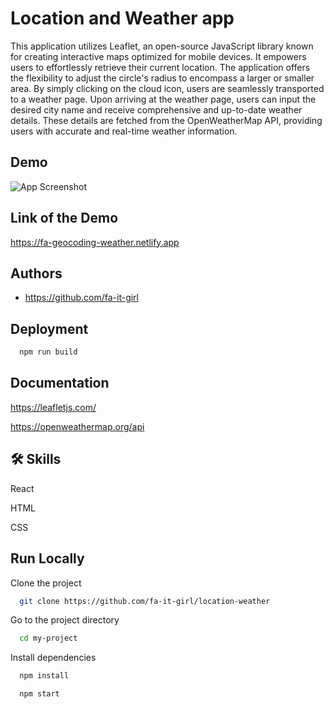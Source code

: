 
# Location and Weather app

This application utilizes Leaflet, an open-source JavaScript library known for creating interactive maps optimized for mobile devices. It empowers users to effortlessly retrieve their current location. The application offers the flexibility to adjust the circle's radius to encompass a larger or smaller area. By simply clicking on the cloud icon, users are seamlessly transported to a weather page. Upon arriving at the weather page, users can input the desired city name and receive comprehensive and up-to-date weather details. These details are fetched from the OpenWeatherMap API, providing users with accurate and real-time weather information.


## Demo

![App Screenshot](https://fa-private-folder.s3.eu-west-1.amazonaws.com/images/demo.gif)


## Link of the Demo

https://fa-geocoding-weather.netlify.app




## Authors

- https://github.com/fa-it-girl







## Deployment
```bash
  npm run build
```





## Documentation

https://leafletjs.com/

https://openweathermap.org/api









## 🛠 Skills
React

HTML

CSS














## Run Locally

Clone the project

```bash
  git clone https://github.com/fa-it-girl/location-weather
```

Go to the project directory

```bash
  cd my-project
```

Install dependencies

```bash
  npm install
```


```bash
  npm start
```
